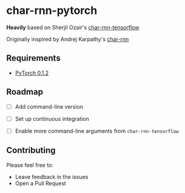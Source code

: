 char-rnn-pytorch
===

**Heavily** based on Sherjil Ozair's [char-rnn-tensorflow](https://github.com/sherjilozair/char-rnn-tensorflow)

Originally inspired by Andrej Karpathy's [char-rnn](https://github.com/karpathy/char-rnn)


## Requirements
- [PyTorch 0.1.2](http://pytorch.org/)


## Roadmap
- [ ] Add command-line version
- [ ] Set up continuous integration
- [ ] Enable more command-line arguments from `char-rnn-tensorflow`


## Contributing
Please feel free to:
* Leave feedback in the issues
* Open a Pull Request
